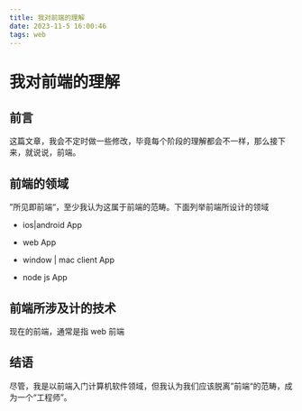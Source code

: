 ```yaml
---
title: 我对前端的理解
date: 2023-11-5 16:00:46
tags: web
---
```


# 我对前端的理解

## 前言

这篇文章，我会不定时做一些修改，毕竟每个阶段的理解都会不一样，那么接下来，就说说，前端。

## 前端的领域

”所见即前端“，至少我认为这属于前端的范畴。下面列举前端所设计的领域

- ios|android App
- web App
- window | mac client App

- node js App

## 前端所涉及计的技术

现在的前端，通常是指 web 前端

## 结语

尽管，我是以前端入门计算机软件领域，但我认为我们应该脱离”前端“的范畴，成为一个“工程师”。
